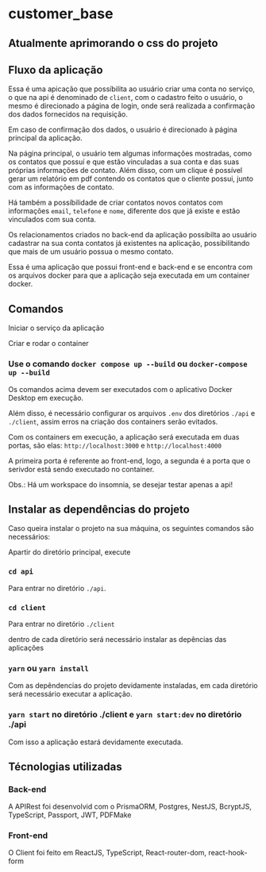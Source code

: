 # customer_base
## **Atualmente aprimorando o css do projeto**

## Fluxo da aplicação


Essa é uma apicação que possíbilita ao usuário criar uma conta no serviço, o que na api é denominado de `client`, com o cadastro feito o usuário, o mesmo é direcionado a página de login, onde será realizada a confirmação dos dados fornecidos na requisição.


Em caso de confirmação dos dados, o usuário é direcionado à página principal da aplicação. 

Na página principal, o usuário tem algumas informações mostradas, como os contatos que possuí e que estão vinculadas a sua conta e das suas próprias informações de contato. Além disso, com um clique é possível gerar um relatório em pdf contendo os contatos que o cliente possui, junto com as informações de contato.

Há também a possíbilidade de criar contatos novos contatos com informações `email`, `telefone` e `nome`, diferente dos que já existe e estão vinculados com sua conta. 

Os relacionamentos criados no back-end da aplicação possibilta ao usuário cadastrar na sua conta contatos já existentes na aplicação, possibilitando que mais de um usuário possua o mesmo contato.

Essa é uma aplicação que possui front-end e back-end e se encontra com os arquivos docker para que a aplicação seja executada em um container docker.

## Comandos

Iniciar o serviço da aplicação

Criar e rodar o container

### Use o comando `docker compose up --build` ou `docker-compose up --build`

Os comandos acima devem ser executados com o aplicativo Docker Desktop em execução. 

Além disso, é necessário configurar os arquivos `.env` dos diretórios `./api` e `./client`, assim erros na criação dos containers serão evitados.

Com os containers em execução, a aplicação será executada em duas portas, são elas: `http://localhost:3000` e `http://localhost:4000`

A primeira porta é referente ao front-end, logo, a segunda é a porta que o serivdor está sendo executado no container.

Obs.: Há um workspace do insomnia, se desejar testar apenas a api!

## Instalar as dependências do projeto

Caso queira instalar o projeto na sua máquina, os seguintes comandos são necessários:

Apartir do diretório principal, execute
### `cd api` 

Para entrar no diretório `./api`.

### `cd client`

Para entrar no diretório `./client`

dentro de cada diretório será necessário instalar as depências das aplicações

### `yarn` ou `yarn install`

Com as depêndencias do projeto devidamente instaladas, em cada diretório será necessário executar a aplicação.

### `yarn start` no diretório ./client e `yarn start:dev` no diretório ./api

Com isso a aplicação estará devidamente executada.

## Técnologias utilizadas

### Back-end

A APIRest foi desenvolvid com o PrismaORM, Postgres, NestJS, BcryptJS, TypeScript, Passport, JWT, PDFMake

### Front-end

O Client foi feito em ReactJS, TypeScript, React-router-dom, react-hook-form
